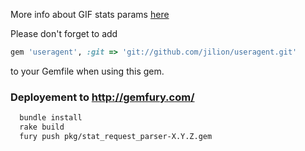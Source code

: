 More info about GIF stats params [here](https://github.com/jilion/sublimevideo.net/wiki/Live-Stats)

Please don't forget to add

``` ruby
gem 'useragent', :git => 'git://github.com/jilion/useragent.git'
```

to your Gemfile when using this gem.

### Deployement to http://gemfury.com/

``` bash
  bundle install
  rake build
  fury push pkg/stat_request_parser-X.Y.Z.gem
```